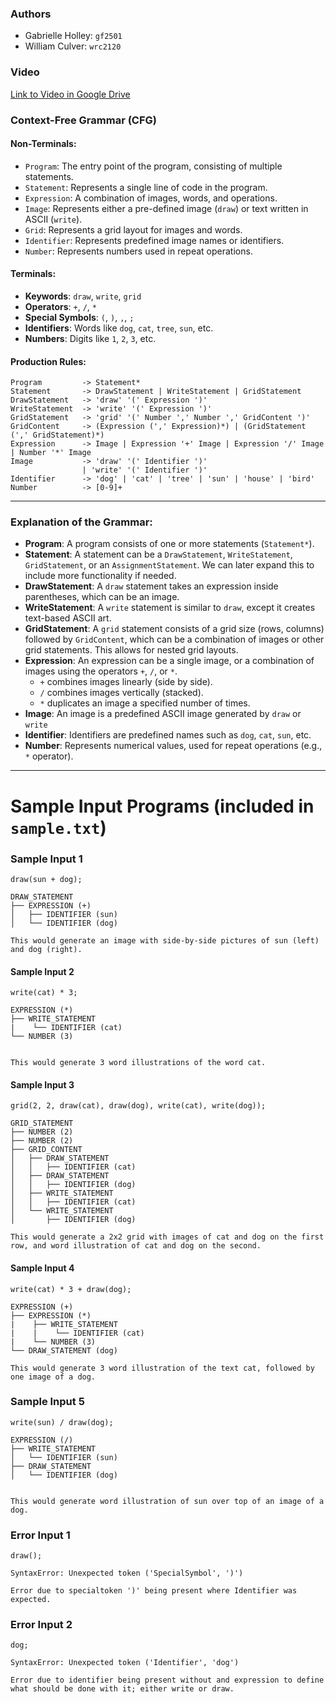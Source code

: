 ### **Authors**
- Gabrielle Holley: `gf2501`
- William Culver: `wrc2120`

### **Video**
[Link to Video in Google Drive](https://drive.google.com/file/d/1YmILulBoxk2YLLDbePkGMrNR2byiX5m7/view?usp=sharing)

### **Context-Free Grammar (CFG)**

#### **Non-Terminals:**
- `Program`: The entry point of the program, consisting of multiple statements.
- `Statement`: Represents a single line of code in the program.
- `Expression`: A combination of images, words, and operations.
- `Image`: Represents either a pre-defined image (`draw`) or text written in ASCII (`write`).
- `Grid`: Represents a grid layout for images and words.
- `Identifier`: Represents predefined image names or identifiers.
- `Number`: Represents numbers used in repeat operations.

#### **Terminals:**
- **Keywords**: `draw`, `write`, `grid`
- **Operators**: `+`, `/`, `*`
- **Special Symbols**: `(`, `)`, `,`, `;`
- **Identifiers**: Words like `dog`, `cat`, `tree`, `sun`, etc.
- **Numbers**: Digits like `1`, `2`, `3`, etc.

#### **Production Rules:**

```
Program         -> Statement*
Statement       -> DrawStatement | WriteStatement | GridStatement
DrawStatement   -> 'draw' '(' Expression ')'
WriteStatement  -> 'write' '(' Expression ')'
GridStatement   -> 'grid' '(' Number ',' Number ',' GridContent ')'
GridContent     -> (Expression (',' Expression)*) | (GridStatement (',' GridStatement)*)
Expression      -> Image | Expression '+' Image | Expression '/' Image | Number '*' Image
Image           -> 'draw' '(' Identifier ')'
                | 'write' '(' Identifier ')'
Identifier      -> 'dog' | 'cat' | 'tree' | 'sun' | 'house' | 'bird'
Number          -> [0-9]+
```

---

### **Explanation of the Grammar**:

- **Program**: A program consists of one or more statements (`Statement*`).
- **Statement**: A statement can be a `DrawStatement`, `WriteStatement`, `GridStatement`, or an `AssignmentStatement`. We can later expand this to include more functionality if needed.
- **DrawStatement**: A `draw` statement takes an expression inside parentheses, which can be an image.
- **WriteStatement**: A `write` statement is similar to `draw`, except it creates text-based ASCII art.
- **GridStatement**: A `grid` statement consists of a grid size (rows, columns) followed by `GridContent`, which can be a combination of images or other grid statements. This allows for nested grid layouts.
- **Expression**: An expression can be a single image, or a combination of images using the operators `+`, `/`, or `*`.
  - `+` combines images linearly (side by side).
  - `/` combines images vertically (stacked).
  - `*` duplicates an image a specified number of times.
- **Image**: An image is a predefined ASCII image generated by `draw` or `write`
- **Identifier**: Identifiers are predefined names such as `dog`, `cat`, `sun`, etc.
- **Number**: Represents numerical values, used for repeat operations (e.g., `*` operator).

---

# Sample Input Programs (included in `sample.txt`)

### Sample Input 1
```plaintext
draw(sun + dog);

DRAW_STATEMENT
├── EXPRESSION (+)
│   ├── IDENTIFIER (sun)
│   └── IDENTIFIER (dog)

This would generate an image with side-by-side pictures of sun (left) and dog (right). 
```
#### Sample Input 2
```plaintext
write(cat) * 3;

EXPRESSION (*)
├── WRITE_STATEMENT
|    └── IDENTIFIER (cat)
└── NUMBER (3)


This would generate 3 word illustrations of the word cat.
```

#### Sample Input 3
```plaintext
grid(2, 2, draw(cat), draw(dog), write(cat), write(dog));

GRID_STATEMENT
├── NUMBER (2)
├── NUMBER (2)
├── GRID_CONTENT
│   ├── DRAW_STATEMENT
│   │   ├── IDENTIFIER (cat)
│   ├── DRAW_STATEMENT
│   │   ├── IDENTIFIER (dog)
│   ├── WRITE_STATEMENT
│   │   ├── IDENTIFIER (cat)
│   └── WRITE_STATEMENT
│       ├── IDENTIFIER (dog)

This would generate a 2x2 grid with images of cat and dog on the first row, and word illustration of cat and dog on the second.
```

#### Sample Input 4
```plaintext
write(cat) * 3 + draw(dog);

EXPRESSION (+)
├── EXPRESSION (*)
|    ├── WRITE_STATEMENT
|    |    └── IDENTIFIER (cat)
|    └── NUMBER (3)
└── DRAW_STATEMENT (dog)

This would generate 3 word illustration of the text cat, followed by one image of a dog.
```

### Sample Input 5
```plaintext
write(sun) / draw(dog);

EXPRESSION (/)
├── WRITE_STATEMENT
│   └── IDENTIFIER (sun)
├── DRAW_STATEMENT
│   └── IDENTIFIER (dog)


This would generate word illustration of sun over top of an image of a dog.
```

### Error Input 1
```plaintext
draw();

SyntaxError: Unexpected token ('SpecialSymbol', ')')

Error due to specialtoken ')' being present where Identifier was expected.
```

### Error Input 2
```plaintext
dog;

SyntaxError: Unexpected token ('Identifier', 'dog')

Error due to identifier being present without and expression to define what should be done with it; either write or draw.
```
